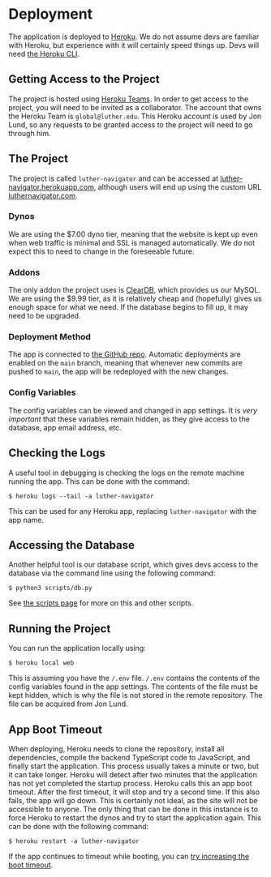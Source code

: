 # Deployment

The application is deployed to [Heroku](https://heroku.com/). We do not assume devs are familiar with Heroku, but experience with it will certainly speed things up. Devs will need [the Heroku CLI](https://devcenter.heroku.com/articles/heroku-cli).

## Getting Access to the Project

The project is hosted using [Heroku Teams](https://devcenter.heroku.com/articles/heroku-teams). In order to get access to the project, you will need to be invited as a collaborator. The account that owns the Heroku Team is `global@luther.edu`. This Heroku account is used by Jon Lund, so any requests to be granted access to the project will need to go through him.

## The Project

The project is called `luther-navigator` and can be accessed at [luther-navigator.herokuapp.com](https://luther-navigator.herokuapp.com/), although users will end up using the custom URL [luthernavigator.com](https://www.luthernavigator.com/).

### Dynos

We are using the $7.00 dyno tier, meaning that the website is kept up even when web traffic is minimal and SSL is managed automatically. We do not expect this to need to change in the foreseeable future.

### Addons

The only addon the project uses is [ClearDB](https://elements.heroku.com/addons/cleardb), which provides us our MySQL. We are using the $9.99 tier, as it is relatively cheap and (hopefully) gives us enough space for what we need. If the database begins to fill up, it may need to be upgraded.

### Deployment Method

The app is connected to [the GitHub repo](https://github.com/LutherNavigator/LutherNavigator). Automatic deployments are enabled on the `main` branch, meaning that whenever new commits are pushed to `main`, the app will be redeployed with the new changes.

### Config Variables

The config variables can be viewed and changed in app settings. It is _very important_ that these variables remain hidden, as they give access to the database, app email address, etc.

## Checking the Logs

A useful tool in debugging is checking the logs on the remote machine running the app. This can be done with the command:

```console
$ heroku logs --tail -a luther-navigator
```

This can be used for any Heroku app, replacing `luther-navigator` with the app name.

## Accessing the Database

Another helpful tool is our database script, which gives devs access to the database via the command line using the following command:

```console
$ python3 scripts/db.py
```

See [the scripts page](/dev/scripts) for more on this and other scripts.

## Running the Project

You can run the application locally using:

```console
$ heroku local web
```

This is assuming you have the `/.env` file. `/.env` contains the contents of the config variables found in the app settings. The contents of the file must be kept hidden, which is why the file is not stored in the remote repository. The file can be acquired from Jon Lund.

## App Boot Timeout

When deploying, Heroku needs to clone the repository, install all dependencies, compile the backend TypeScript code to JavaScript, and finally start the application. This process usually takes a minute or two, but it can take longer. Heroku will detect after two minutes that the application has not yet completed the startup process. Heroku calls this an app boot timeout. After the first timeout, it will stop and try a second time. If this also fails, the app will go down. This is certainly not ideal, as the site will not be accessible to anyone. The only thing that can be done in this instance is to force Heroku to restart the dynos and try to start the application again. This can be done with the following command:

```console
$ heroku restart -a luther-navigator
```

If the app continues to timeout while booting, you can [try increasing the boot timeout](https://tools.heroku.support/limits/boot_timeout).
